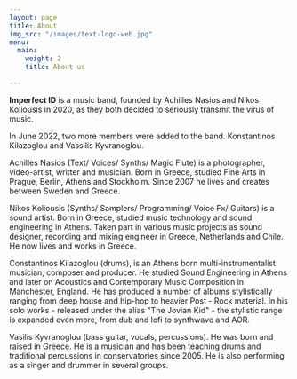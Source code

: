 ```yaml
---
layout: page
title: About
img_src: "/images/text-logo-web.jpg"
menu:
  main:
    weight: 2
    title: About us

---
```

**Imperfect ID** is a music band, founded by Achilles Nasios and Nikos Koliousis in 2020, as they both decided  to seriously transmit the virus of music.

In June 2022, two more members were added to the band. Konstantinos Kilazoglou and Vassilis Kyvranoglou.

Achilles Nasios (Text/ Voices/ Synths/ Magic Flute) is a photographer, video-artist, writter and musician. Born in Greece, studied Fine Arts in Prague, Berlin, Athens and Stockholm. Since 2007 he lives and creates between Sweden and Greece.

Nikos Koliousis (Synths/ Samplers/ Programming/ Voice Fx/ Guitars) is a sound artist. Born in Greece, studied music technology and sound engineering in Athens. Taken part in various music projects as sound designer, recording and mixing engineer in Greece, Netherlands and Chile. He now lives and works in Greece.

Constantinos Kilazoglou (drums), is an Athens born multi-instrumentalist musician, composer and producer. He studied Sound Engineering in Athens and later on Acoustics and Contemporary Music Composition in Manchester, England. He has produced a number of albums stylistically ranging from deep house and hip-hop to heavier Post - Rock material. In his solo works - released under the alias "The Jovian Kid" - the stylistic range is expanded even more, from dub and lofi to synthwave and AOR.

Vasilis Kyvranoglou (bass guitar, vocals, percussions). He was born and raised in Greece. He is a musician and has been teaching drums and traditional percussions in conservatories since 2005. He is also performing as a singer and drummer in several groups.